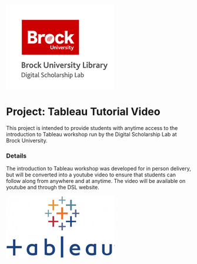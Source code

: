 ![DSL Logo][dsllogo]


# Project: Tableau Tutorial Video

This project is intended to provide students with anytime access to the introduction to Tableau workshop run by the Digital Scholarship Lab at Brock University.
### Details

The introduction to Tableau workshop was developed for in person delivery, but will be converted into a youtube video to ensure that students can follow along from anywhere and at anytime. The video will be available on youtube and through the DSL website.

![Tableau][tablogo]

<!--- Please use reference style images so that it is easier to update pictures later --->

[dsllogo]: dsl_logo.png
[tablogo]: Tableau-logo.jpg
